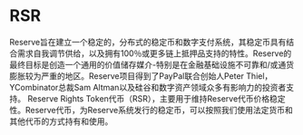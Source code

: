 # RSR

Reserve旨在建立一个稳定的，分布式的稳定币和数字支付系统，其稳定币具有结合需求自我调节供给，以及拥有100％或更多链上抵押品支持的特性。Reserve的最终目标是创造一个通用的价值储存媒介-特别是在金融基础设施不可靠和/或通货膨胀较为严重的地区。Reserve项目得到了PayPal联合创始人Peter Thiel，YCombinator总裁Sam Altman以及硅谷和数字资产领域众多有影响力的投资者支持。
Reserve Rights Token代币（RSR），主要用于维持Reserve代币价格稳定性。Reserve代币，为Reserve系统发行的稳定币，可以按照我们使用法定货币和其他代币的方式持有和使用。

